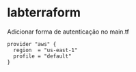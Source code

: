 # labterraform
Adicionar forma de autenticação no main.tf 
```hcl
provider "aws" {
  region  = "us-east-1"
  profile = "default"
}
```
